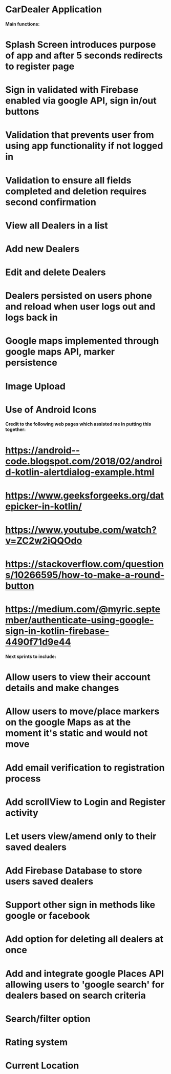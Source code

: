 # CarDealer Application

#### Main functions:
# Splash Screen introduces purpose of app and after 5 seconds redirects to register page
# Sign in validated with Firebase enabled via google API, sign in/out buttons
# Validation that prevents user from using app functionality if not logged in
# Validation to ensure all fields completed and deletion requires second confirmation
# View all Dealers in a list
# Add new Dealers
# Edit and delete Dealers 
# Dealers persisted on users phone and reload when user logs out and logs back in
# Google maps implemented through google maps API, marker persistence
# Image Upload
# Use of Android Icons

#### Credit to the following web pages which assisted me in putting this together:
# https://android--code.blogspot.com/2018/02/android-kotlin-alertdialog-example.html
# https://www.geeksforgeeks.org/datepicker-in-kotlin/
# https://www.youtube.com/watch?v=ZC2w2iQQOdo
# https://stackoverflow.com/questions/10266595/how-to-make-a-round-button
# https://medium.com/@myric.september/authenticate-using-google-sign-in-kotlin-firebase-4490f71d9e44

#### Next sprints to include:
# Allow users to view their account details and make changes
# Allow users to move/place markers on the google Maps as at the moment it's static and would not move
# Add email verification to registration process
# Add scrollView to Login and Register activity
# Let users view/amend only to their saved dealers
# Add Firebase Database to store users saved dealers
# Support other sign in methods like google or facebook
# Add option for deleting all dealers at once
# Add and integrate google Places API allowing users to 'google search' for dealers based on search criteria
# Search/filter option
# Rating system
# Current Location

####
